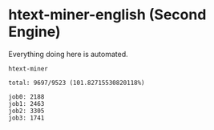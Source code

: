 # htext-miner-english (Second Engine)

Everything doing here is automated.

```
htext-miner

total: 9697/9523 (101.82715530820118%)

job0: 2188
job1: 2463
job2: 3305
job3: 1741
```